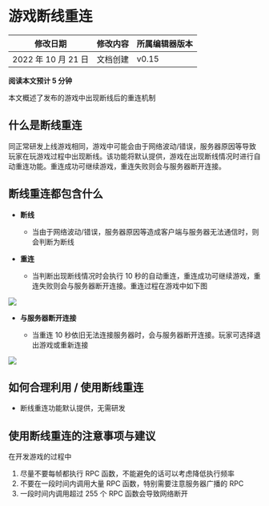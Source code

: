 # 游戏断线重连

| 修改日期            | 修改内容 | 所属编辑器版本 |
| ------------------- | -------- | -------------- |
| 2022 年 10 月 21 日 | 文档创建 | v0.15          |

**阅读本文预计 5 分钟**

本文概述了发布的游戏中出现断线后的重连机制

## 什么是断线重连

同正常研发上线游戏相同，游戏中可能会由于网络波动/错误，服务器原因等导致玩家在玩游戏过程中出现断线。该功能将默认提供，游戏在出现断线情况时进行自动重连功能。重连成功可继续游戏，重连失败则会与服务器断开连接。

## 断线重连都包含什么

- **断线**

  - 当由于网络波动/错误，服务器原因等造成客户端与服务器无法通信时，则会判断为断线
- **重连**

  - 当判断出现断线情况时会执行 10 秒的自动重连，重连成功可继续游戏，重连失败则会与服务器断开连接。重连过程在游戏中如下图

![](https://wstatic-a1.233leyuan.com/productdocs/static/boxcnEsntM2nQim8e7Dvo89BVVc.png)

- **与服务器断开连接**

  - 当重连 10 秒依旧无法连接服务器时，会与服务器断开连接。玩家可选择退出游戏或重新连接

![](https://wstatic-a1.233leyuan.com/productdocs/static/boxcnae0qE3i029MVhES7G5wXKg.png)

## 如何合理利用 / 使用断线重连

- 断线重连功能默认提供，无需研发

## 使用断线重连的注意事项与建议

在开发游戏的过程中

1. 尽量不要每帧都执行 RPC 函数，不能避免的话可以考虑降低执行频率
2. 不要在一段时间内调用大量 RPC 函数，特别需要注意服务器广播的 RPC
3. 一段时间内调用超过 255 个 RPC 函数会导致网络断开
